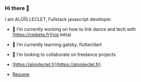 ### Hi there 👋

<!--
**aloisleclet/aloisleclet** is a ✨ _special_ ✨ repository because its `README.md` (this file) appears on your GitHub profile.
-->

I am ALOÏS LECLET, Fullstack javascript developer.

- 🔭 I’m currently working on how to link dance and tech with [https://ciebeta.fr](cie bêta)
- 🌱 I’m currently learning gatsby, flutter/dart
- 👯 I’m looking to collaborate on freelance projects


- [https://aloisleclet.fr](https://aloisleclet.fr)
- [Resume](https://aloisleclet.fr/cv_aloisleclet.fr)

